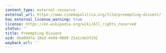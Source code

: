 ```yaml
---
content_type: external-resource
external_url: https://www.cinemapolitica.org/film/preempting-dissent/
has_external_license_warning: true
license: https://en.wikipedia.org/wiki/All_rights_reserved
status: ''
title: Preempting Dissent
uid: dba09d7a-10a3-4e94-9809-21a1cde3f292
wayback_url: ''
---
```

